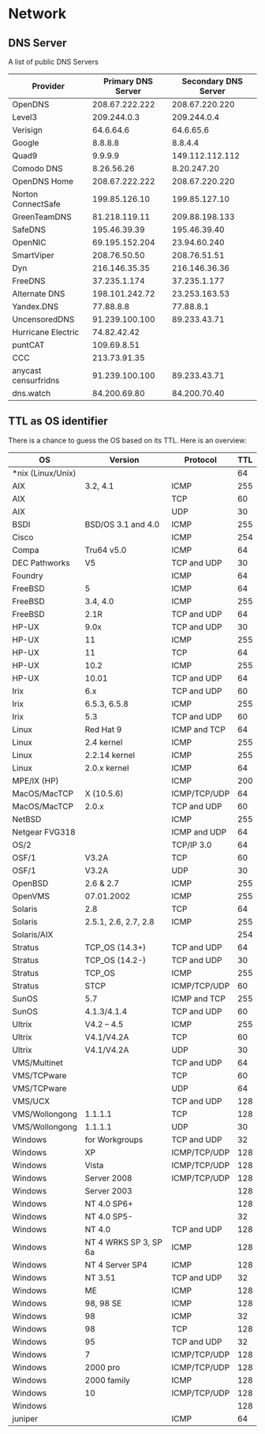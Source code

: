 # Network

## DNS Server

A list of public DNS Servers

|Provider|Primary DNS Server|Secondary DNS Server|
|---|---|---|
|OpenDNS|208.67.222.222|208.67.220.220|
|Level3|209.244.0.3|209.244.0.4|
|Verisign|64.6.64.6|64.6.65.6|
|Google|8.8.8.8|8.8.4.4|
|Quad9|9.9.9.9|149.112.112.112|
|Comodo DNS|8.26.56.26|8.20.247.20|
|OpenDNS Home|208.67.222.222|208.67.220.220|
|Norton ConnectSafe|199.85.126.10|199.85.127.10|
|GreenTeamDNS|81.218.119.11|209.88.198.133|
|SafeDNS|195.46.39.39|195.46.39.40|
|OpenNIC|69.195.152.204|23.94.60.240|
|SmartViper|208.76.50.50|208.76.51.51|
|Dyn|216.146.35.35|216.146.36.36|
|FreeDNS|37.235.1.174|37.235.1.177|
|Alternate DNS|198.101.242.72|23.253.163.53|
|Yandex.DNS|77.88.8.8|77.88.8.1|
|UncensoredDNS|91.239.100.100|89.233.43.71|
|Hurricane Electric|74.82.42.42| ||
|puntCAT|109.69.8.51||
|CCC|213.73.91.35||
|anycast censurfridns|91.239.100.100|89.233.43.71|
|dns.watch|84.200.69.80|84.200.70.40|

## TTL as OS identifier

There is a chance to guess the OS based on its TTL.
Here is an overview:

|OS | Version | Protocol | TTL |
|------|---------|----|-----|
| *nix (Linux/Unix)| | | 64  |
|AIX | 3.2, 4.1 | ICMP | 255 |
|AIX | |  TCP | 60 |
|AIX | |  UDP | 30 |
|BSDI | BSD/OS 3.1 and 4.0 | ICMP | 255 |
|Cisco | | ICMP | 254 |
|Compa | Tru64 v5.0 | ICMP | 64 |
|DEC Pathworks | V5 | TCP and UDP | 30|
|Foundry | | ICMP | 64|
|FreeBSD | 5 | ICMP | 64|
|FreeBSD | 3.4, 4.0 | ICMP | 255|
|FreeBSD | 2.1R | TCP and UDP | 64|
|HP-UX | 9.0x | TCP and UDP | 30|
|HP-UX | 11 | ICMP | 255|
|HP-UX | 11 | TCP | 64|
|HP-UX | 10.2 | ICMP | 255|
|HP-UX | 10.01 | TCP and UDP | 64|
|Irix | 6.x | TCP and UDP | 60|
|Irix | 6.5.3, 6.5.8 | ICMP | 255|
|Irix | 5.3 | TCP and UDP | 60|
|Linux | Red Hat 9 | ICMP and TCP | 64|
|Linux | 2.4 kernel | ICMP | 255|
|Linux | 2.2.14 kernel | ICMP | 255|
|Linux | 2.0.x kernel | ICMP | 64|
|MPE/IX (HP) | | ICMP | 200|
|MacOS/MacTCP | X (10.5.6) | ICMP/TCP/UDP | 64|
|MacOS/MacTCP | 2.0.x | TCP and UDP | 60|
|NetBSD || ICMP | 255|
|Netgear FVG318 || ICMP and UDP | 64|
|OS/2 | |TCP/IP 3.0 | 64|
|OSF/1 | V3.2A | TCP | 60|
|OSF/1 | V3.2A | UDP | 30|
|OpenBSD | 2.6 & 2.7 | ICMP | 255|
|OpenVMS | 07.01.2002 | ICMP | 255|
|Solaris | 2.8 | TCP | 64|
|Solaris | 2.5.1, 2.6, 2.7, 2.8 | ICMP | 255|
|Solaris/AIX || | 254 |
|Stratus | TCP_OS (14.3+) | TCP and UDP | 64|
|Stratus | TCP_OS (14.2-) | TCP and UDP | 30|
|Stratus | TCP_OS | ICMP | 255|
|Stratus | STCP | ICMP/TCP/UDP | 60|
|SunOS | 5.7 | ICMP and TCP | 255|
|SunOS | 4.1.3/4.1.4 | TCP and UDP | 60|
|Ultrix | V4.2 – 4.5 | ICMP | 255|
|Ultrix | V4.1/V4.2A | TCP | 60|
|Ultrix | V4.1/V4.2A | UDP | 30|
|VMS/Multinet || TCP and UDP | 64|
|VMS/TCPware | |TCP | 60|
|VMS/TCPware | |UDP | 64|
|VMS/UCX | |TCP and UDP | 128|
|VMS/Wollongong | 1.1.1.1 | TCP | 128|
|VMS/Wollongong | 1.1.1.1 | UDP | 30|
|Windows | for Workgroups | TCP and UDP | 32|
|Windows | XP | ICMP/TCP/UDP | 128|
|Windows | Vista | ICMP/TCP/UDP | 128|
|Windows | Server 2008 | ICMP/TCP/UDP | 128|
|Windows | Server 2003 || 128|
|Windows | NT 4.0 SP6+ || 128|
|Windows | NT 4.0 SP5- | |32|
|Windows | NT 4.0 | TCP and UDP | 128|
|Windows | NT 4 WRKS SP 3, SP 6a | ICMP | 128|
|Windows | NT 4 Server SP4 | ICMP | 128|
|Windows | NT 3.51 | TCP and UDP | 32|
|Windows | ME | ICMP | 128|
|Windows | 98, 98 SE | ICMP | 128|
|Windows | 98 | ICMP | 32|
|Windows | 98 | TCP | 128|
|Windows | 95 | TCP and UDP | 32|
|Windows | 7 | ICMP/TCP/UDP | 128|
|Windows | 2000 pro | ICMP/TCP/UDP | 128|
|Windows | 2000 family | ICMP | 128|
|Windows | 10 | ICMP/TCP/UDP | 128|
| Windows |   |        | 128 |
|juniper || ICMP | 64|
